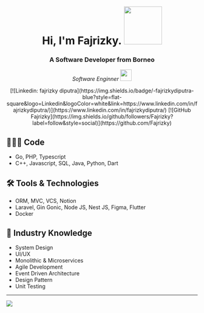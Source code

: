 <h1 align="center">Hi, I'm Fajrizky. <img src="https://media.giphy.com/media/mGcNjsfWAjY5AEZNw6/giphy.gif" width="100"></h1>
<h3 align="center">A Software Developer from Borneo</h3>

<p align="center"><em>
  Software Enginner <img src="https://media.giphy.com/media/fYSnHlufseco8Fh93Z/giphy.gif" width="30">
</br>
</em></p>

<div align="center">
[![Linkedin: fajrizky diputra](https://img.shields.io/badge/-fajrizkydiputra-blue?style=flat-square&logo=Linkedin&logoColor=white&link=https://www.linkedin.com/in/fajrizkydiputra/)](https://www.linkedin.com/in/fajrizkydiputra/)
[![GitHub Fajrizky](https://img.shields.io/github/followers/Fajrizky?label=follow&style=social)](https://github.com/Fajrizky)
</div>


## 👨🏻‍💻 Code
- Go, PHP, Typescript
- C++, Javascript, SQL, Java, Python, Dart

## 🛠 Tools & Technologies
- ORM, MVC, VCS, Notion
- Laravel, Gin Gonic, Node JS, Nest JS, Figma, Flutter
- Docker

## 📖 Industry Knowledge
- System Design
- UI/UX
- Monolithic & Microservices
- Agile Development
- Event Driven Architecture
- Design Pattern
- Unit Testing

----------------------------------------
<img src="https://github-readme-stats.vercel.app/api?username=Fajrizky&&show_icons=true&title_color=ffffff&icon_color=bb2acf&text_color=daf7dc&bg_color=151515">
